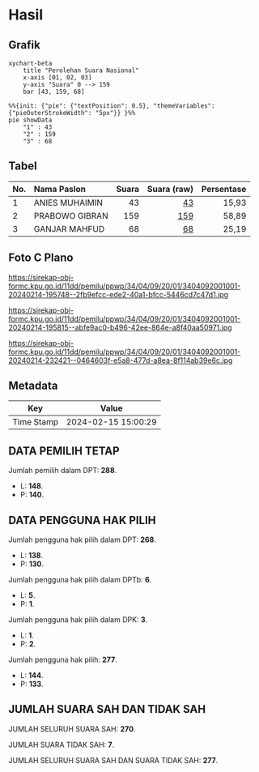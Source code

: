# Hasil

## Grafik

```mermaid
xychart-beta
    title "Perolehan Suara Nasional"
    x-axis [01, 02, 03]
    y-axis "Suara" 0 --> 159
    bar [43, 159, 68]
```

```mermaid
%%{init: {"pie": {"textPosition": 0.5}, "themeVariables": {"pieOuterStrokeWidth": "5px"}} }%%
pie showData
    "1" : 43
    "2" : 159
    "3" : 68
```

## Tabel

| No. | Nama Paslon    | Suara | Suara (raw) | Persentase |
|:--- |:-------------- | -----:| -----------:| ----------:|
| 1   | ANIES MUHAIMIN | 43    | [43][p-1]   | 15,93      |
| 2   | PRABOWO GIBRAN | 159   | [159][p-2]  | 58,89      |
| 3   | GANJAR MAHFUD  | 68    | [68][p-3]   | 25,19      |


[p-1]: https://github.com/gigit-pemilu/pemilu-2024/blob/main/pilpres/hitung-suara/sub/34-di-yogyakarta/sub/04-sleman/sub/09-prambanan/sub/2001-sumberharjo/sub/001-tps/sub/paslon-1.txt
[p-2]: https://github.com/gigit-pemilu/pemilu-2024/blob/main/pilpres/hitung-suara/sub/34-di-yogyakarta/sub/04-sleman/sub/09-prambanan/sub/2001-sumberharjo/sub/001-tps/sub/paslon-2.txt
[p-3]: https://github.com/gigit-pemilu/pemilu-2024/blob/main/pilpres/hitung-suara/sub/34-di-yogyakarta/sub/04-sleman/sub/09-prambanan/sub/2001-sumberharjo/sub/001-tps/sub/paslon-3.txt

## Foto C Plano

https://sirekap-obj-formc.kpu.go.id/11dd/pemilu/ppwp/34/04/09/20/01/3404092001001-20240214-195748--2fb9efcc-ede2-40a1-bfcc-5446cd7c47d1.jpg

https://sirekap-obj-formc.kpu.go.id/11dd/pemilu/ppwp/34/04/09/20/01/3404092001001-20240214-195815--abfe9ac0-b496-42ee-864e-a8f40aa50971.jpg

https://sirekap-obj-formc.kpu.go.id/11dd/pemilu/ppwp/34/04/09/20/01/3404092001001-20240214-232421--0464603f-e5a8-477d-a8ea-8f114ab39e6c.jpg


## Metadata

| Key        | Value               |
| ---------- | ------------------- |
| Time Stamp | 2024-02-15 15:00:29 |


## DATA PEMILIH TETAP

Jumlah pemilih dalam DPT: **288**.
 * L: **148**.
 * P: **140**.

## DATA PENGGUNA HAK PILIH

Jumlah pengguna hak pilih dalam DPT: **268**.
 * L: **138**.
 * P: **130**.

Jumlah pengguna hak pilih dalam DPTb: **6**.
 * L: **5**.
 * P: **1**.

Jumlah pengguna hak pilih dalam DPK: **3**.
 * L: **1**.
 * P: **2**.

Jumlah pengguna hak pilih: **277**.
 * L: **144**.
 * P: **133**.

## JUMLAH SUARA SAH DAN TIDAK SAH

JUMLAH SELURUH SUARA SAH: **270**.

JUMLAH SUARA TIDAK SAH: **7**.

JUMLAH SELURUH SUARA SAH DAN SUARA TIDAK SAH: **277**.


